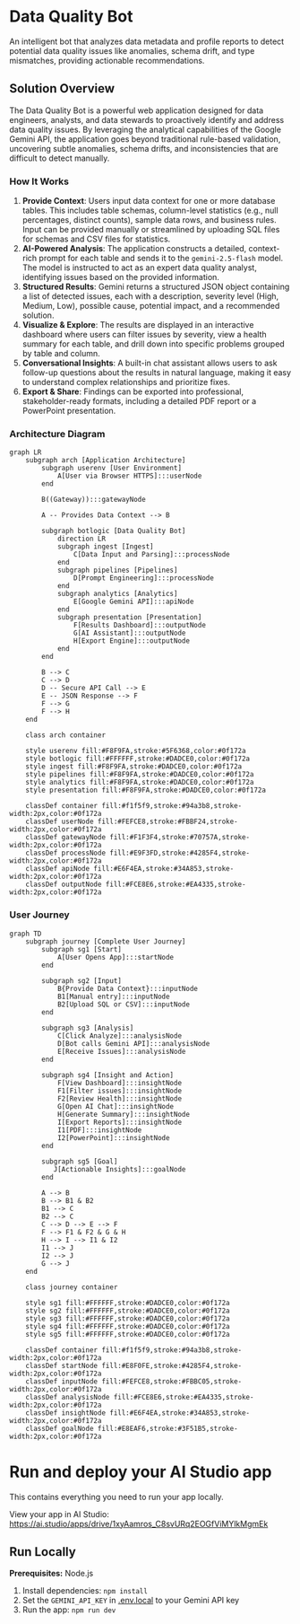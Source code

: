 # Data Quality Bot

An intelligent bot that analyzes data metadata and profile reports to detect potential data quality issues like anomalies, schema drift, and type mismatches, providing actionable recommendations.

## Solution Overview

The Data Quality Bot is a powerful web application designed for data engineers, analysts, and data stewards to proactively identify and address data quality issues. By leveraging the analytical capabilities of the Google Gemini API, the application goes beyond traditional rule-based validation, uncovering subtle anomalies, schema drifts, and inconsistencies that are difficult to detect manually.

### How It Works

1.  **Provide Context**: Users input data context for one or more database tables. This includes table schemas, column-level statistics (e.g., null percentages, distinct counts), sample data rows, and business rules. Input can be provided manually or streamlined by uploading SQL files for schemas and CSV files for statistics.
2.  **AI-Powered Analysis**: The application constructs a detailed, context-rich prompt for each table and sends it to the `gemini-2.5-flash` model. The model is instructed to act as an expert data quality analyst, identifying issues based on the provided information.
3.  **Structured Results**: Gemini returns a structured JSON object containing a list of detected issues, each with a description, severity level (High, Medium, Low), possible cause, potential impact, and a recommended solution.
4.  **Visualize & Explore**: The results are displayed in an interactive dashboard where users can filter issues by severity, view a health summary for each table, and drill down into specific problems grouped by table and column.
5.  **Conversational Insights**: A built-in chat assistant allows users to ask follow-up questions about the results in natural language, making it easy to understand complex relationships and prioritize fixes.
6.  **Export & Share**: Findings can be exported into professional, stakeholder-ready formats, including a detailed PDF report or a PowerPoint presentation.

### Architecture Diagram

```mermaid
graph LR
    subgraph arch [Application Architecture]
        subgraph userenv [User Environment]
            A[User via Browser HTTPS]:::userNode
        end

        B((Gateway)):::gatewayNode
        
        A -- Provides Data Context --> B

        subgraph botlogic [Data Quality Bot]
            direction LR
            subgraph ingest [Ingest]
                C[Data Input and Parsing]:::processNode
            end
            subgraph pipelines [Pipelines]
                D[Prompt Engineering]:::processNode
            end
            subgraph analytics [Analytics]
                E[Google Gemini API]:::apiNode
            end
            subgraph presentation [Presentation]
                F[Results Dashboard]:::outputNode
                G[AI Assistant]:::outputNode
                H[Export Engine]:::outputNode
            end
        end

        B --> C
        C --> D
        D -- Secure API Call --> E
        E -- JSON Response --> F
        F --> G
        F --> H
    end
    
    class arch container

    style userenv fill:#F8F9FA,stroke:#5F6368,color:#0f172a
    style botlogic fill:#FFFFFF,stroke:#DADCE0,color:#0f172a
    style ingest fill:#F8F9FA,stroke:#DADCE0,color:#0f172a
    style pipelines fill:#F8F9FA,stroke:#DADCE0,color:#0f172a
    style analytics fill:#F8F9FA,stroke:#DADCE0,color:#0f172a
    style presentation fill:#F8F9FA,stroke:#DADCE0,color:#0f172a

    classDef container fill:#f1f5f9,stroke:#94a3b8,stroke-width:2px,color:#0f172a
    classDef userNode fill:#FEFCE8,stroke:#FBBF24,stroke-width:2px,color:#0f172a
    classDef gatewayNode fill:#F1F3F4,stroke:#70757A,stroke-width:2px,color:#0f172a
    classDef processNode fill:#E9F3FD,stroke:#4285F4,stroke-width:2px,color:#0f172a
    classDef apiNode fill:#E6F4EA,stroke:#34A853,stroke-width:2px,color:#0f172a
    classDef outputNode fill:#FCE8E6,stroke:#EA4335,stroke-width:2px,color:#0f172a
```

### User Journey

```mermaid
graph TD
    subgraph journey [Complete User Journey]
        subgraph sg1 [Start]
            A[User Opens App]:::startNode
        end

        subgraph sg2 [Input]
            B{Provide Data Context}:::inputNode
            B1[Manual entry]:::inputNode
            B2[Upload SQL or CSV]:::inputNode
        end
        
        subgraph sg3 [Analysis]
            C[Click Analyze]:::analysisNode
            D[Bot calls Gemini API]:::analysisNode
            E[Receive Issues]:::analysisNode
        end

        subgraph sg4 [Insight and Action]
            F[View Dashboard]:::insightNode
            F1[Filter issues]:::insightNode
            F2[Review Health]:::insightNode
            G[Open AI Chat]:::insightNode
            H[Generate Summary]:::insightNode
            I[Export Reports]:::insightNode
            I1[PDF]:::insightNode
            I2[PowerPoint]:::insightNode
        end
        
        subgraph sg5 [Goal]
           J[Actionable Insights]:::goalNode
        end

        A --> B
        B --> B1 & B2
        B1 --> C
        B2 --> C
        C --> D --> E --> F
        F --> F1 & F2 & G & H
        H --> I --> I1 & I2
        I1 --> J
        I2 --> J
        G --> J
    end
    
    class journey container

    style sg1 fill:#FFFFFF,stroke:#DADCE0,color:#0f172a
    style sg2 fill:#FFFFFF,stroke:#DADCE0,color:#0f172a
    style sg3 fill:#FFFFFF,stroke:#DADCE0,color:#0f172a
    style sg4 fill:#FFFFFF,stroke:#DADCE0,color:#0f172a
    style sg5 fill:#FFFFFF,stroke:#DADCE0,color:#0f172a
    
    classDef container fill:#f1f5f9,stroke:#94a3b8,stroke-width:2px,color:#0f172a
    classDef startNode fill:#E8F0FE,stroke:#4285F4,stroke-width:2px,color:#0f172a
    classDef inputNode fill:#FEFCE8,stroke:#FBBC05,stroke-width:2px,color:#0f172a
    classDef analysisNode fill:#FCE8E6,stroke:#EA4335,stroke-width:2px,color:#0f172a
    classDef insightNode fill:#E6F4EA,stroke:#34A853,stroke-width:2px,color:#0f172a
    classDef goalNode fill:#E8EAF6,stroke:#3F51B5,stroke-width:2px,color:#0f172a
```

# Run and deploy your AI Studio app

This contains everything you need to run your app locally.

View your app in AI Studio: https://ai.studio/apps/drive/1xyAamros_C8svURq2EOGfViMYlkMgmEk

## Run Locally

**Prerequisites:**  Node.js


1. Install dependencies:
   `npm install`
2. Set the `GEMINI_API_KEY` in [.env.local](.env.local) to your Gemini API key
3. Run the app:
   `npm run dev`